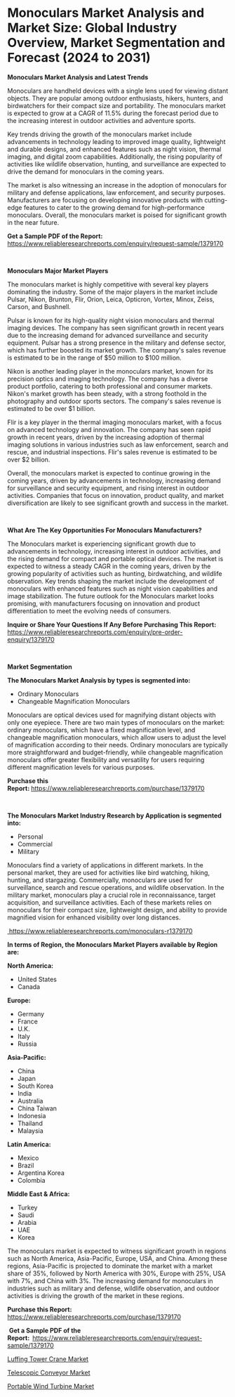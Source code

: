 <p><h1>Monoculars Market Analysis and Market Size: Global Industry Overview, Market Segmentation and Forecast (2024 to 2031)</h1></p><p><strong>Monoculars Market Analysis and Latest Trends</strong></p>
<p><p>Monoculars are handheld devices with a single lens used for viewing distant objects. They are popular among outdoor enthusiasts, hikers, hunters, and birdwatchers for their compact size and portability. The monoculars market is expected to grow at a CAGR of 11.5% during the forecast period due to the increasing interest in outdoor activities and adventure sports. </p><p>Key trends driving the growth of the monoculars market include advancements in technology leading to improved image quality, lightweight and durable designs, and enhanced features such as night vision, thermal imaging, and digital zoom capabilities. Additionally, the rising popularity of activities like wildlife observation, hunting, and surveillance are expected to drive the demand for monoculars in the coming years.</p><p>The market is also witnessing an increase in the adoption of monoculars for military and defense applications, law enforcement, and security purposes. Manufacturers are focusing on developing innovative products with cutting-edge features to cater to the growing demand for high-performance monoculars. Overall, the monoculars market is poised for significant growth in the near future.</p></p>
<p><strong>Get a Sample PDF of the Report:&nbsp;</strong> <a href="https://www.reliableresearchreports.com/enquiry/request-sample/1379170">https://www.reliableresearchreports.com/enquiry/request-sample/1379170</a></p>
<p>&nbsp;</p>
<p><strong>Monoculars Major Market Players</strong></p>
<p><p>The monoculars market is highly competitive with several key players dominating the industry. Some of the major players in the market include Pulsar, Nikon, Brunton, Flir, Orion, Leica, Opticron, Vortex, Minox, Zeiss, Carson, and Bushnell.</p><p>Pulsar is known for its high-quality night vision monoculars and thermal imaging devices. The company has seen significant growth in recent years due to the increasing demand for advanced surveillance and security equipment. Pulsar has a strong presence in the military and defense sector, which has further boosted its market growth. The company's sales revenue is estimated to be in the range of $50 million to $100 million.</p><p>Nikon is another leading player in the monoculars market, known for its precision optics and imaging technology. The company has a diverse product portfolio, catering to both professional and consumer markets. Nikon's market growth has been steady, with a strong foothold in the photography and outdoor sports sectors. The company's sales revenue is estimated to be over $1 billion.</p><p>Flir is a key player in the thermal imaging monoculars market, with a focus on advanced technology and innovation. The company has seen rapid growth in recent years, driven by the increasing adoption of thermal imaging solutions in various industries such as law enforcement, search and rescue, and industrial inspections. Flir's sales revenue is estimated to be over $2 billion.</p><p>Overall, the monoculars market is expected to continue growing in the coming years, driven by advancements in technology, increasing demand for surveillance and security equipment, and rising interest in outdoor activities. Companies that focus on innovation, product quality, and market diversification are likely to see significant growth and success in the market.</p></p>
<p>&nbsp;</p>
<p><strong>What Are The Key Opportunities For Monoculars Manufacturers?</strong></p>
<p><p>The Monoculars market is experiencing significant growth due to advancements in technology, increasing interest in outdoor activities, and the rising demand for compact and portable optical devices. The market is expected to witness a steady CAGR in the coming years, driven by the growing popularity of activities such as hunting, birdwatching, and wildlife observation. Key trends shaping the market include the development of monoculars with enhanced features such as night vision capabilities and image stabilization. The future outlook for the Monoculars market looks promising, with manufacturers focusing on innovation and product differentiation to meet the evolving needs of consumers.</p></p>
<p><strong>Inquire or Share Your Questions If Any Before Purchasing This Report:</strong> <a href="https://www.reliableresearchreports.com/enquiry/pre-order-enquiry/1379170">https://www.reliableresearchreports.com/enquiry/pre-order-enquiry/1379170</a></p>
<p>&nbsp;</p>
<p><strong>Market Segmentation</strong></p>
<p><strong>The Monoculars Market Analysis by types is segmented into:</strong></p>
<p><ul><li>Ordinary Monoculars</li><li>Changeable Magnification Monoculars</li></ul></p>
<p><p>Monoculars are optical devices used for magnifying distant objects with only one eyepiece. There are two main types of monoculars on the market: ordinary monoculars, which have a fixed magnification level, and changeable magnification monoculars, which allow users to adjust the level of magnification according to their needs. Ordinary monoculars are typically more straightforward and budget-friendly, while changeable magnification monoculars offer greater flexibility and versatility for users requiring different magnification levels for various purposes.</p></p>
<p><strong>Purchase this Report:&nbsp;</strong><a href="https://www.reliableresearchreports.com/purchase/1379170">https://www.reliableresearchreports.com/purchase/1379170</a></p>
<p>&nbsp;</p>
<p><strong>The Monoculars Market Industry Research by Application is segmented into:</strong></p>
<p><ul><li>Personal</li><li>Commercial</li><li>Military</li></ul></p>
<p><p>Monoculars find a variety of applications in different markets. In the personal market, they are used for activities like bird watching, hiking, hunting, and stargazing. Commercially, monoculars are used for surveillance, search and rescue operations, and wildlife observation. In the military market, monoculars play a crucial role in reconnaissance, target acquisition, and surveillance activities. Each of these markets relies on monoculars for their compact size, lightweight design, and ability to provide magnified vision for enhanced visibility over long distances.</p></p>
<p><a href="https://www.reliableresearchreports.com/monoculars-r1379170">&nbsp;https://www.reliableresearchreports.com/monoculars-r1379170</a></p>
<p><strong>In terms of Region, the Monoculars Market Players available by Region are:</strong></p>
<p>
    <p> <strong> North America: </strong>
        <ul>
            <li>United States</li>
            <li>Canada</li>
        </ul>
        </p> 
    <p> <strong> Europe: </strong>
        <ul>
            <li>Germany</li>
            <li>France</li>
            <li>U.K.</li>
            <li>Italy</li>
            <li>Russia</li>
        </ul>
        </p> 
    <p> <strong> Asia-Pacific: </strong>
        <ul>
            <li>China</li>
            <li>Japan</li>
            <li>South Korea</li>
            <li>India</li>
            <li>Australia</li>
            <li>China Taiwan</li>
            <li>Indonesia</li>
            <li>Thailand</li>
            <li>Malaysia</li>
        </ul>
        </p> 
    <p> <strong> Latin America: </strong>
        <ul>
            <li>Mexico</li>
            <li>Brazil</li>
            <li>Argentina Korea</li>
            <li>Colombia</li>
        </ul>
        </p> 
    <p> <strong> Middle East & Africa: </strong>
        <ul>
            <li>Turkey</li>
            <li>Saudi</li>
            <li>Arabia</li>
            <li>UAE</li>
            <li>Korea</li>
        </ul>
    </p>
    </p>
<p><p>The monoculars market is expected to witness significant growth in regions such as North America, Asia-Pacific, Europe, USA, and China. Among these regions, Asia-Pacific is projected to dominate the market with a market share of 35%, followed by North America with 30%, Europe with 25%, USA with 7%, and China with 3%. The increasing demand for monoculars in industries such as military and defense, wildlife observation, and outdoor activities is driving the growth of the market in these regions.</p></p>
<p><strong>Purchase this Report: </strong><a href="https://www.reliableresearchreports.com/purchase/1379170">https://www.reliableresearchreports.com/purchase/1379170</a></p>
<p>&nbsp;<strong>Get a Sample PDF of the Report:&nbsp;&nbsp;</strong><a href="https://www.reliableresearchreports.com/enquiry/request-sample/1379170">https://www.reliableresearchreports.com/enquiry/request-sample/1379170</a></p>
<p><strong></strong></p>
<p><p><a href="https://github.com/kufem1/Market-Research-Report-List-2/blob/main/luffing-tower-crane-market.md">Luffing Tower Crane Market</a></p><p><a href="https://github.com/nathandecarvalho/Market-Research-Report-List-2/blob/main/telescopic-conveyor-market.md">Telescopic Conveyor Market</a></p><p><a href="https://github.com/kosella/Market-Research-Report-List-2/blob/main/portable-wind-turbine-market.md">Portable Wind Turbine Market</a></p></p>